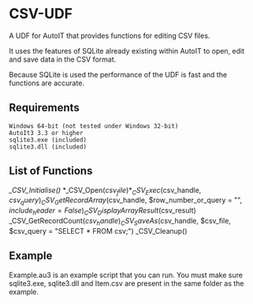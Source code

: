 # CSV-UDF

A UDF for AutoIT that provides functions for editing CSV files.

It uses the features of SQLite already existing within AutoIT to open, edit and save data in the CSV format.

Because SQLite is used the performance of the UDF is fast and the functions are accurate.

## Requirements

    Windows 64-bit (not tested under Windows 32-bit)
    AutoIt3 3.3 or higher
    sqlite3.exe (included)
    sqlite3.dll (included)

## List of Functions

*_CSV_Initialise()*
*_CSV_Open($csv_file)*
_CSV_Exec($csv_handle, $csv_query)
_CSV_GetRecordArray($csv_handle, $row_number_or_query = "", $include_header = False)
_CSV_DisplayArrayResult($csv_result)
_CSV_GetRecordCount($csv_handle)
_CSV_SaveAs($csv_handle, $csv_file, $csv_query = "SELECT * FROM csv;")
_CSV_Cleanup() 

## Example

Example.au3 is an example script that you can run.  You must make sure sqlite3.exe, sqlite3.dll and Item.csv are present in the same folder as the example. 
